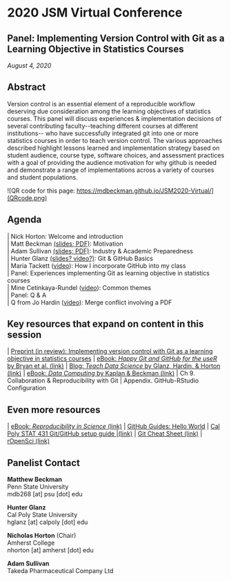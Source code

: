 # 2020 JSM Virtual Conference

## Panel: Implementing Version Control with Git as a Learning Objective in Statistics Courses

*August 4, 2020*

## Abstract

Version control is an essential element of a reproducible workflow deserving due consideration among the learning objectives of statistics courses. This panel will discuss experiences & implementation decisions of several contributing faculty--teaching different courses at different institutions-- who have successfully integrated git into one or more statistics courses in order to teach version control. The various approaches described highlight lessons learned and implementation strategy based on student audience, course type, software choices, and assessment practices with a goal of providing the audience motivation for why github is needed and demonstrate a range of implementations across a variety of courses and student populations.

![QR code for this page: https://mdbeckman.github.io/JSM2020-Virtual/](QRcode.png)


## Agenda

|  Nick Horton: Welcome and introduction  
|  Matt Beckman [(slides; PDF)](Beckman-Materials/202008-Beckman-Slides.pdf): Motivation  
|  Adam Sullivan [(slides; PDF)](Sullivan-Materials/202008-Sullivan-Slides.pdf): Industry & Academic Preparedness   
|  Hunter Glanz [(slides? video?)](): Git & GitHub Basics   
|  Maria Tackett ([video](https://youtu.be/LJxr30HhuKo)): How I incorporate GitHub into my class  
|  Panel: Experiences implementing Git as learning objective in statistics courses  
|  Mine Cetinkaya-Rundel ([video](https://youtu.be/H9HHgktYMFE)): Common themes  
|  Panel: Q & A  
|      Q from Jo Hardin ([video](https://use.vg/LdrN10en7HjQ)): Merge conflict involving a PDF
  
## Key resources that expand on content in this session
|  [Preprint (in review): Implementing version control with Git as a learning objective in statistics courses](https://arxiv.org/abs/2001.01988)
|  [eBook: *Happy Git and GitHub for the useR* by Bryan et al. (link)](https://happygitwithr.com/>)
|  [Blog: *Teach Data Science* by Glanz, Hardin, & Horton (link)](https://teachdatascience.com/)
|  [eBook: *Data Computing* by Kaplan & Beckman (link)](https://dtkaplan.github.io/DataComputingEbook/)
|      Ch 9. Collaboration & Reproducibility with Git
|      Appendix. GitHub-RStudio Configuration

## Even more resources
|  [eBook: *Reproducibility in Science* (link)](https://ropensci.github.io/reproducibility-guide/)
|  [GitHub Guides: Hello World](https://guides.github.com/activities/hello-world/)
|  [Cal Poly STAT 431 Git/GitHub setup guide  |(link)](https://cal-poly-advanced-r.github.io/STAT-431/Canvas_Pages/Week_1-Review/GitHub.html)
|  [Git Cheat Sheet (link)](https://education.github.com/git-cheat-sheet-education.pdf)
|  [rOpenSci (link)](https://ropensci.org/)



## Panelist Contact

**Matthew Beckman**  
Penn State University  
mdb268 [at] psu [dot] edu  

**Hunter Glanz**  
Cal Poly State University  
hglanz [at] calpoly [dot] edu  

**Nicholas Horton** (Chair)  
Amherst College  
nhorton [at] amherst [dot] edu  

**Adam Sullivan**  
Takeda Pharmaceutical Company Ltd  

